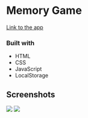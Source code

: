# Memory Game

[Link to the app](https://kat2709.github.io/nonograms-game)

### Built with

- HTML
- CSS
- JavaScript
- LocalStorage

## Screenshots

![](./screenshots/screen-memory1.PNG)
![](./screenshots/screen-memory2.PNG)
